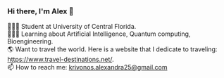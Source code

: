 ### Hi there, I'm Alex 👋

👩🏻‍🎓 Student at University of Central Florida.  
👩🏻‍💻 Learning about Artificial Intelligence, Quantum computing, Bioengineering.  
🌎 Want to travel the world. Here is a website that I dedicate to traveling: https://www.travel-destinations.net/.  
📫 How to reach me: krivonos.alexandra25@gmail.com    

